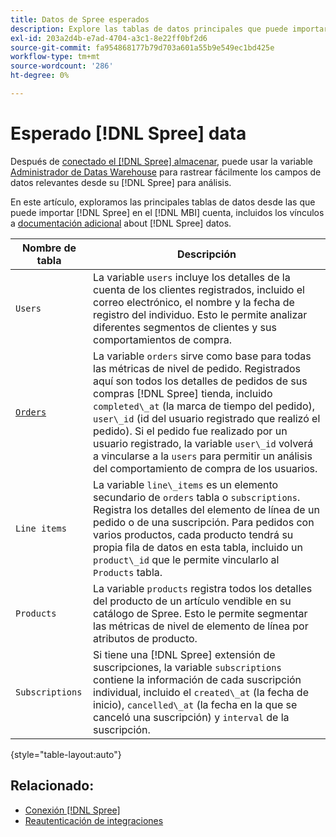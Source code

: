 ```yaml
---
title: Datos de Spree esperados
description: Explore las tablas de datos principales que puede importar desde Spree a su [!DNL MBI] cuenta.
exl-id: 203a2d4b-e7ad-4704-a3c1-8e22ff0bf2d6
source-git-commit: fa954868177b79d703a601a55b9e549ec1bd425e
workflow-type: tm+mt
source-wordcount: '286'
ht-degree: 0%

---
```


# Esperado [!DNL Spree] data

Después de [conectado el [!DNL Spree] almacenar](../../../data-analyst/importing-data/integrations/spree.md), puede usar la variable [Administrador de Datas Warehouse](../../data-warehouse-mgr/tour-dwm.md) para rastrear fácilmente los campos de datos relevantes desde su [!DNL Spree] para análisis.

En este artículo, exploramos las principales tablas de datos desde las que puede importar [!DNL Spree] en el [!DNL MBI] cuenta, incluidos los vínculos a [documentación adicional](https://guides.spreecommerce.org/developer/addresses.html#address) about [!DNL Spree] datos.

| **Nombre de tabla** | **Descripción** |
|-----|-----|
| `Users` | La variable `users` incluye los detalles de la cuenta de los clientes registrados, incluido el correo electrónico, el nombre y la fecha de registro del individuo. Esto le permite analizar diferentes segmentos de clientes y sus comportamientos de compra. |
| [`Orders`](https://guides.spreecommerce.org/developer/orders.html#overview) | La variable `orders` sirve como base para todas las métricas de nivel de pedido. Registrados aquí son todos los detalles de pedidos de sus compras [!DNL Spree] tienda, incluido `completed\_at` (la marca de tiempo del pedido), `user\_id` (id del usuario registrado que realizó el pedido). Si el pedido fue realizado por un usuario registrado, la variable `user\_id` volverá a vincularse a la `users` para permitir un análisis del comportamiento de compra de los usuarios. |
| `Line items` | La variable `line\_items` es un elemento secundario de `orders` tabla o `subscriptions`. Registra los detalles del elemento de línea de un pedido o de una suscripción. Para pedidos con varios productos, cada producto tendrá su propia fila de datos en esta tabla, incluido un `product\_id` que le permite vincularlo al `Products` tabla. |
| `Products` | La variable `products` registra todos los detalles del producto de un artículo vendible en su catálogo de Spree. Esto le permite segmentar las métricas de nivel de elemento de línea por atributos de producto. |
| `Subscriptions` | Si tiene una [!DNL Spree] extensión de suscripciones, la variable `subscriptions` contiene la información de cada suscripción individual, incluido el `created\_at` (la fecha de inicio), `cancelled\_at` (la fecha en la que se canceló una suscripción) y `interval` de la suscripción. |

{style=&quot;table-layout:auto&quot;}

## Relacionado:

* [Conexión [!DNL Spree]](../integrations/spree.md)
* [Reautenticación de integraciones](https://experienceleague.adobe.com/docs/commerce-knowledge-base/kb/how-to/mbi-reauthenticating-integrations.html?lang=en)
